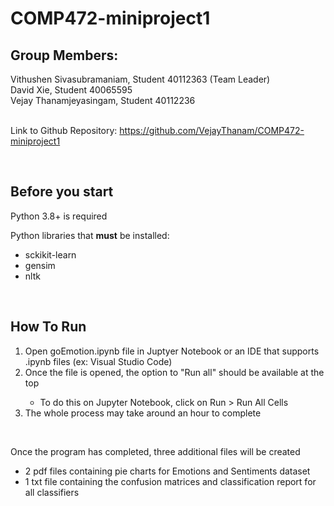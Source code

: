# COMP472-miniproject1

## Group Members:
Vithushen Sivasubramaniam, Student 40112363 (Team Leader) </br>
David Xie, Student 40065595 </br>
Vejay Thanamjeyasingam, Student 40112236</br></br>




Link to Github Repository: https://github.com/VejayThanam/COMP472-miniproject1

</br>

## Before you start
Python 3.8+ is required

Python libraries that <strong>must</strong> be installed: 
- sckikit-learn
- gensim
- nltk

</br>

## How To Run
<ol>
    <li>Open goEmotion.ipynb file in Juptyer Notebook or an IDE that supports .ipynb files (ex: Visual Studio Code)</li>
    <li>Once the file is opened, the option to "Run all" should be available at the top</li>
    <ul>
        <li> To do this on Jupyter Notebook, click on Run > Run All Cells
    </ul>
    <li>The whole process may take around an hour to complete
</ol>
</br>

<p>Once the program has completed, three additional files will be created</p>
<ul>
    <li>2 pdf files containing pie charts for Emotions and Sentiments dataset</li>
    <li>1 txt file containing the confusion matrices and classification report for all classifiers</li>
</ul>

